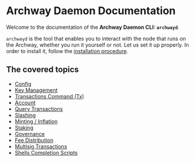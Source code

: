# Archway Daemon Documentation

Welcome to the documentation of the **Archway Daemon CLI: `archwayd`**.

`archwayd` is the tool that enables you to interact with the node that runs on the Archway, whether you run it yourself or not. Let us set it up properly. In order to install it, follow the [installation procedure](../README.md).

## The covered topics

- [Config](./config.md)
- [Key Management](./keys.md)
- [Transactions Command (Tx)](./tx.md)
- [Account](./account.md)
- [Query Transactions](./query.md)
- [Slashing](./slashing.md)
- [Minting / Inflation](./minting.md)
- [Staking](./staking.md)
- [Governance](./governance.md)
- [Fee Distribution](./fee-distribution.md)
- [Multisig Transactions](./multisig-tx.md)
- [Shells Completion Scripts](./shells-completion-scripts.md)
